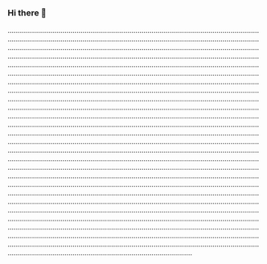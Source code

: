 ### Hi there 👋

...................................................................................................................................................................................................................................................................................................................................................................................................................................................................................................................................................................................................................................................................................................................................................................................................................................................................................................................................................................................................................................................................................................................................................................................................................................................................................................................................................................................................................................................................................................................................................................................................................................................................................................................................................................................................................................................................................................................................................................................................................................................................................................................................................................................................................................................................................................................................................................................................................................................................................................................................................................................................................................................................................................................................................................................................................................................................................................................................................................................................................................................................................................................................................................................................................................................................................................................................................................................................................................................
